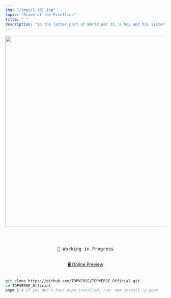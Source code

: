 ```yaml
---
img: "/imgs/1 (8).jpg"
topic: "Grave of the Fireflies"
title: " "
description: "In the latter part of World War II, a boy and his sister, orphaned when their mother is killed in the firebombing of Tokyo, are left to survive on their own in what remains of civilian life in Japan. The plot follows this boy and his sister as they do their best to survive in the Japanese countryside, battling hunger, prejudice, and pride in their own quiet, personal battle."
---
```



<p align="center">
<img src="./public/topverse.svg" width="600"/>
</p>

<h2 align="center">
</h2><br>

<pre align="center">
🧪 Working in Progress
</pre>

<p align="center">
<br>
<a href="https://topverse.netlify.app/">🖥 Online Preview</a>
<br><br>
 

```bash
git clone https://github.com/TOPVERSE/TOPVERSE_Official.git
cd TOPVERSE_Official 
pnpm i # If you don't have pnpm installed, run: npm install -g pnpm
```
